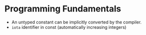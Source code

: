 # Programming Fundamentals
- An untyped constant can be implicitly converted by the compiler. 
- `iota` identifier in const (automatically increasing integers)
